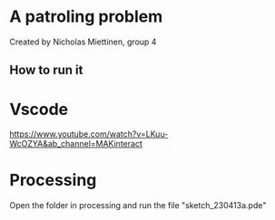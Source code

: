 # A patroling problem

Created by Nicholas Miettinen, group 4

## How to run it

# Vscode

https://www.youtube.com/watch?v=LKuu-WcOZYA&ab_channel=MAKinteract

# Processing

Open the folder in processing and run the file "sketch_230413a.pde"
